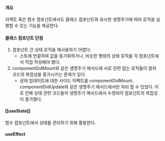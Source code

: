 #### 개요
리액트 훅은 함수 컴포넌트에서도 클래스 컴포넌트와 유사한 생명주기에 따라 로직을 실행할 수 있는 기능을 제공한다.

#### 클래스 컴포넌트 단점
1. 컴포넌트 간 상태 로직을 재사용하기 어렵다.
	- 스토에 연결하여 값을 동기화하거나, 비슷한 형태의 상태 로직을 각 컴포넌트에서 직접 작성해야 했다.
2. componentDidMount와 같은 생명주기 메서드에 서로 관련 없는 로직들이 얽혀 코드의 복잡성을 증가시키는 문제가 있다.
	- 상태 업데이트에 대한 사이드 이펙트를 componentDidMount, componentDidUpdate와 같은 생명주기 메서드에서만 처리 할 수 있었다. 이로 인해 상태 관련 코드들이 생명주기 메서드에서 수정되어 컴포넌트의 복잡성이 증가했다.

#### [[useState]]
함수 컴포넌트에서 상태를 관리하기 위해 활용한다.

#### useEffect
